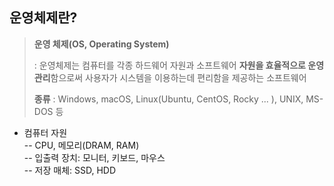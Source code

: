## 운영체제란?

> **운영 체제(OS, Operating System)**
>
> : 운영체제는 컴퓨터를 각종 하드웨어 자원과 소프트웨어 **자원을 효율적으로 운영관리**함으로써 사용자가 시스템을 이용하는데 편리함을 제공하는 소프트웨어
>
> **종류** : Windows, macOS, Linux(Ubuntu, CentOS, Rocky ... ), UNIX, MS-DOS 등


- 컴퓨터 자원 <br>
  -- CPU, 메모리(DRAM, RAM) <br>
  -- 입출력 장치: 모니터, 키보드, 마우스 <br>
  -- 저장 매체: SSD, HDD <br>

[//]: # (https://rob-coding.tistory.com/22)